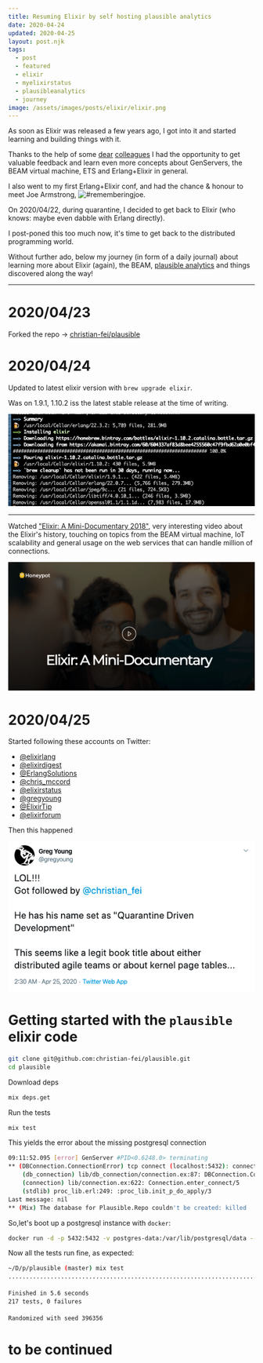 ```yaml
---
title: Resuming Elixir by self hosting plausible analytics
date: 2020-04-24
updated: 2020-04-25
layout: post.njk
tags:
  - post
  - featured
  - elixir
  - myelixirstatus
  - plausibleanalytics
  - journey
image: /assets/images/posts/elixir/elixir.png
---
```


As soon as Elixir was released a few years ago, I got into it and started learning and building things with it.

Thanks to the help of some [dear](https://twitter.com/pdincau) [colleagues](https://twitter.com/joebew42) I had the opportunity to get valuable feedback and learn even more concepts about GenServers, the BEAM virtual machine, ETS and Erlang+Elixir in general.

I also went to my first Erlang+Elixir conf, and had the chance & honour to meet Joe Armstrong, ![#rememberingjoe](https://twitter.com/christian_fei/status/1119726548498767873?s=21).

On 2020/04/22, during quarantine, I decided to get back to Elixir (who knows: maybe even dabble with Erlang directly).

I post-poned this too much now, it's time to get back to the distributed programming world.

Without further ado, below my journey (in form of a daily journal) about learning more about Elixir (again), the BEAM, [plausible analytics](http://plausible.io/) and things discovered along the way!

---

# 2020/04/23

Forked the repo -> [christian-fei/plausible](https://github.com/christian-fei/plausible)

# 2020/04/24

Updated to latest elixir version with `brew upgrade elixir`.

Was on 1.9.1, 1.10.2 iss the latest stable release at the time of writing.

![elixir 1.10.2 installation](/assets/images/posts/elixir/elixir-1.10.2-installation.png)

---

Watched ["Elixir: A Mini-Documentary 2018"](https://doc.honeypot.io/elixir-documentary-2018/), very interesting video about the Elixir's history, touching on topics from the BEAM virtual machine, IoT scalability and general usage on the web services that can handle million of connections.

[![elixir mini documentary](/assets/images/posts/elixir/elixir-mini-documentary.png)](https://doc.honeypot.io/elixir-documentary-2018/)

# 2020/04/25

Started following these accounts on Twitter:
- [@elixirlang](https://twitter.com/elixirlang)
- [@elixirdigest](https://twitter.com/elixirdigest)
- [@ErlangSolutions](https://twitter.com/ErlangSolutions)
- [@chris_mccord](https://twitter.com/chris_mccord)
- [@elixirstatus](https://twitter.com/elixirstatus)
- [@gregyoung](https://twitter.com/gregyoung)
- [@ElixirTip](https://twitter.com/ElixirTip)
- [@elixirforum](https://twitter.com/elixirforum)

Then this happened

[![greg young tweet](/assets/images/posts/elixir/greg-young-tweet.png)](https://twitter.com/gregyoung/status/1253843890114899969)

# Getting started with the `plausible` elixir code

```bash
git clone git@github.com:christian-fei/plausible.git
cd plausible
```

Download deps

```bash
mix deps.get
```

Run the tests

```bash
mix test
```

This yields the error about the missing postgresql connection

```bash
09:11:52.095 [error] GenServer #PID<0.6248.0> terminating
** (DBConnection.ConnectionError) tcp connect (localhost:5432): connection refused - :econnrefused
    (db_connection) lib/db_connection/connection.ex:87: DBConnection.Connection.connect/2
    (connection) lib/connection.ex:622: Connection.enter_connect/5
    (stdlib) proc_lib.erl:249: :proc_lib.init_p_do_apply/3
Last message: nil
** (Mix) The database for Plausible.Repo couldn't be created: killed
```

So,let's boot up a postgresql instance with `docker`:

```bash
docker run -d -p 5432:5432 -v postgres-data:/var/lib/postgresql/data --name postgres1 postgres
```

Now all the tests run fine, as expected:

```bash
~/D/p/plausible (master) mix test
.........................................................................................................................................................................................................................

Finished in 5.6 seconds
217 tests, 0 failures

Randomized with seed 396356
```







# to be continued